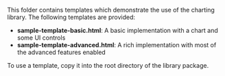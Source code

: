 This folder contains templates which demonstrate the use of the charting library.
The following templates are provided:

- **sample-template-basic.html**: A basic implementation with a chart and some UI controls
- **sample-template-advanced.html**: A rich implementation with most of the advanced features enabled

To use a template, copy it into the root directory of the library package.
